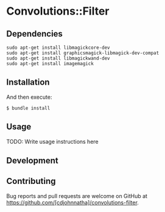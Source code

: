 # Convolutions::Filter

## Dependencies
```
sudo apt-get install libmagickcore-dev
sudo apt-get install graphicsmagick-libmagick-dev-compat
sudo apt-get install libmagickwand-dev
sudo apt-get install imagemagick
```


## Installation


And then execute:

    $ bundle install

## Usage

TODO: Write usage instructions here

## Development


## Contributing

Bug reports and pull requests are welcome on GitHub at https://github.com/[cdjohnnatha]/convolutions-filter.
